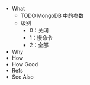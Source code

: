 - What
	- TODO MongoDB 中的参数
	- 级别
		- 0：关闭
		- 1：慢命令
		- 2：全部
- Why
- How
- How Good
- Refs
- See Also